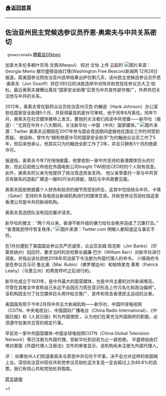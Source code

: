 ###  [:house:返回首頁](https://github.com/ourhimalayas/txt)
---

## 佐治亚州民主党候选参议员乔恩·奥索夫与中共关系密切
` gnewscanada` [轉載自GNews](https://gnews.org/zh-hans/698315/)

加拿大多伦多枫叶农场 文𤦍(Manpui）
校对 文怡 上传 云起时
![]()![](https://gnews.org/wp-content/uploads/2020/12/Georgia-Memo.jpg)图片来源：Georgia Memo
据华盛顿自由灯塔(Washington Free Beacon)新闻网 12月28日报道，距美国参议院佐治亚州选举结果出炉仅剩几天，该州民主党候选参议员乔恩·奥索夫（Jon Ossoff）将在1月5日的决胜选举中对阵共和党现任参议员大卫‧珀杜。最近奥索夫被曝出离任“国家安全助理”后曾为中共宣传部作推广，外界热切关注他与中共的关系。

2012年，奥索夫曾在联邦众议员佐治亚州汉克·约翰逊（Hank Johnson）办公室担任国家安全助理5个月，并获得最高机密许可审核，他于同年8月离任。同年11月，奥索夫在社交媒体推特上发文，要他的关注者们阅读中共党媒——新华社（报道）：“尤其在中共十八大期间，关注新华社－中国（中共）国家媒体。”
![]()![](https://gnews.org/wp-content/uploads/2020/12/21-1.png)图片来源：Twitter
奥索夫近期因在2017年参与国会竞选期间虚报他在国会工作时间受到质疑。 他自称，曾作为“拥有绝密许可的国家安全助手”为约翰逊众议员工作了5年，但后来他承认，他其实只为约翰逊全职工作了2年，并且只拥有5个月的绝密许可。

报道指，奥索夫今年7月悄悄披露，他曾收到一家中共支持的香港媒体巨头的付款，但此后拒绝公布他在外国电影公司Insight TWI担任CEO时的个人财务信息。
此外，奥索夫的父亲为他提供了政治竞选资金支持。 他父亲曾委托一家与中共官员有联系的造船厂建造一艘60尺长的游艇，随后与中共政要见面。

奥索夫因拒绝披露个人财务和投资的细节而受到抨击，这其中包括他与中共、卡塔（Qatar）支持的半岛电视台新闻机构进行的媒体交易。共和党参议员珀杜指这家香港公司是中共的新闻机构。

奥索夫竞选团队没有回应置评请求。

新华社的推文：“两个月以来，香港不断升级的暴力给社会秩序造成了沉重打击。” “香港居民呼吁恢复秩序。”
![]()![](https://gnews.org/wp-content/uploads/2020/12/22-4.png)图片来源：Twitter.com
明眼人都知道这与事实不符。

在1月份遭到了美国国会参议员严厉谴责，众议员吉姆·班克斯（Jim Banks）（印第安纳州）回应时，要求当时的总检察长威廉·巴尔（William Barr）对新华社进行调查，并指出该社拒绝2018年司法部下令注册为外国代理人的命令。 川普政府令是在参议员马可·鲁比奥（Mar. Rubio）（佛罗裡达州）和帕特里克·莱希（Patrick Leahy）（马里兰州）的两党呼吁之后进行的。

新华社成立于1931年，是中共最大的国营媒体，也是中共主要的对外新闻喉舌。尽管在其推文中宣称自己永远不会因压力而在意识形态上作污名化和政治偏袒”。 该机构因支付了社交媒体巨头用作帖文推广、宣传和攻击香港民主运动抗议者。

美国国务院于今年2月将中共五大新闻机构——新华社、中国环球电视网（CGTN，中央电视台）、中国国际广播电台（China Radio International）、《中国日报》和《人民日报》列为外国使团 ，认为他们在美充当外国政府的职能，必须遵守驻美外交官的规定行事。

早前另一家中共国营媒体-中国全球电视网CGTN（China Global Television Network）等已注册为外国代理，但新华社到目前为止一直拒绝。 华盛顿自由灯塔对美国《外国代理人注册法》文件的审查显示，该机构尚未注册为外国代理人。

评：
如果佐州人们知道奥索夫与邪恶中共勾兑干坏事，决不会允许这样的卖国贼上台。深信佐治亚州现任共和党参议员珀杜这次复选一定会超过上次49.8%的选票。我们有信心共和党珀杜将取胜。

[原文链接](https://freebeacon.com/2020-election/ossoff-promoted-chinese-regime-propagandist-after-stint-as-national-security-aide/)

+1
